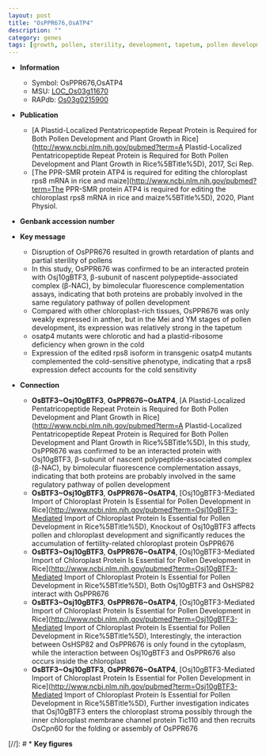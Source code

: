 ```yaml
---
layout: post
title: "OsPPR676,OsATP4"
description: ""
category: genes
tags: [growth, pollen, sterility, development, tapetum, pollen development, cold]
---
```


* **Information**  
    + Symbol: OsPPR676,OsATP4  
    + MSU: [LOC_Os03g11670](http://rice.uga.edu/cgi-bin/ORF_infopage.cgi?orf=LOC_Os03g11670)  
    + RAPdb: [Os03g0215900](http://rapdb.dna.affrc.go.jp/viewer/gbrowse_details/irgsp1?name=Os03g0215900)  

* **Publication**  
    + [A Plastid-Localized Pentatricopeptide Repeat Protein is Required for Both Pollen Development and Plant Growth in Rice](http://www.ncbi.nlm.nih.gov/pubmed?term=A Plastid-Localized Pentatricopeptide Repeat Protein is Required for Both Pollen Development and Plant Growth in Rice%5BTitle%5D), 2017, Sci Rep.
    + [The PPR-SMR protein ATP4 is required for editing the chloroplast rps8 mRNA in rice and maize](http://www.ncbi.nlm.nih.gov/pubmed?term=The PPR-SMR protein ATP4 is required for editing the chloroplast rps8 mRNA in rice and maize%5BTitle%5D), 2020, Plant Physiol.

* **Genbank accession number**  

* **Key message**  
    + Disruption of OsPPR676 resulted in growth retardation of plants and partial sterility of pollens
    + In this study, OsPPR676 was confirmed to be an interacted protein with Osj10gBTF3, β-subunit of nascent polypeptide-associated complex (β-NAC), by bimolecular fluorescence complementation assays, indicating that both proteins are probably involved in the same regulatory pathway of pollen development
    + Compared with other chloroplast-rich tissues, OsPPR676 was only weakly expressed in anther, but in the Mei and YM stages of pollen development, its expression was relatively strong in the tapetum
    + osatp4 mutants were chlorotic and had a plastid-ribosome deficiency when grown in the cold
    + Expression of the edited rps8 isoform in transgenic osatp4 mutants complemented the cold-sensitive phenotype, indicating that a rps8 expression defect accounts for the cold sensitivity

* **Connection**  
    + __OsBTF3~Osj10gBTF3__, __OsPPR676~OsATP4__, [A Plastid-Localized Pentatricopeptide Repeat Protein is Required for Both Pollen Development and Plant Growth in Rice](http://www.ncbi.nlm.nih.gov/pubmed?term=A Plastid-Localized Pentatricopeptide Repeat Protein is Required for Both Pollen Development and Plant Growth in Rice%5BTitle%5D),  In this study, OsPPR676 was confirmed to be an interacted protein with Osj10gBTF3, β-subunit of nascent polypeptide-associated complex (β-NAC), by bimolecular fluorescence complementation assays, indicating that both proteins are probably involved in the same regulatory pathway of pollen development
    + __OsBTF3~Osj10gBTF3__, __OsPPR676~OsATP4__, [Osj10gBTF3-Mediated Import of Chloroplast Protein Is Essential for Pollen Development in Rice](http://www.ncbi.nlm.nih.gov/pubmed?term=Osj10gBTF3-Mediated Import of Chloroplast Protein Is Essential for Pollen Development in Rice%5BTitle%5D),  Knockout of Osj10gBTF3 affects pollen and chloroplast development and significantly reduces the accumulation of fertility-related chloroplast protein OsPPR676
    + __OsBTF3~Osj10gBTF3__, __OsPPR676~OsATP4__, [Osj10gBTF3-Mediated Import of Chloroplast Protein Is Essential for Pollen Development in Rice](http://www.ncbi.nlm.nih.gov/pubmed?term=Osj10gBTF3-Mediated Import of Chloroplast Protein Is Essential for Pollen Development in Rice%5BTitle%5D),  Both Osj10gBTF3 and OsHSP82 interact with OsPPR676
    + __OsBTF3~Osj10gBTF3__, __OsPPR676~OsATP4__, [Osj10gBTF3-Mediated Import of Chloroplast Protein Is Essential for Pollen Development in Rice](http://www.ncbi.nlm.nih.gov/pubmed?term=Osj10gBTF3-Mediated Import of Chloroplast Protein Is Essential for Pollen Development in Rice%5BTitle%5D),  Interestingly, the interaction between OsHSP82 and OsPPR676 is only found in the cytoplasm, while the interaction between Osj10gBTF3 and OsPPR676 also occurs inside the chloroplast
    + __OsBTF3~Osj10gBTF3__, __OsPPR676~OsATP4__, [Osj10gBTF3-Mediated Import of Chloroplast Protein Is Essential for Pollen Development in Rice](http://www.ncbi.nlm.nih.gov/pubmed?term=Osj10gBTF3-Mediated Import of Chloroplast Protein Is Essential for Pollen Development in Rice%5BTitle%5D),  Further investigation indicates that Osj10gBTF3 enters the chloroplast stroma possibly through the inner chloroplast membrane channel protein Tic110 and then recruits OsCpn60 for the folding or assembly of OsPPR676

[//]: # * **Key figures**  


